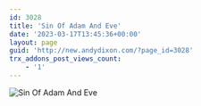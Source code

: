 ```yaml
---
id: 3028
title: 'Sin Of Adam And Eve'
date: '2023-03-17T13:45:36+00:00'
layout: page
guid: 'http://new.andydixon.com/?page_id=3028'
trx_addons_post_views_count:
    - '1'
---
```


![Sin Of Adam And Eve](https://i0.wp.com/assets.g8x2.ldn.idrivee2-23.com/posters/Sin%20Of%20Adam%20And%20Eve%2001.jpg?w=1200&ssl=1 "Sin Of Adam And Eve")